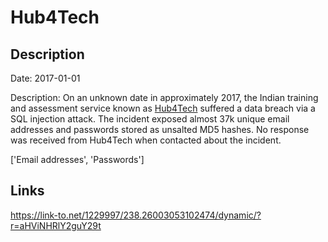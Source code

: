 # Hub4Tech

## Description

Date: 2017-01-01

Description:
On an unknown date in approximately 2017, the Indian training and assessment service known as <a href="https://www.forumcommunity.net/" target="_blank" rel="noopener">Hub4Tech</a> suffered a data breach via a SQL injection attack. The incident exposed almost 37k unique email addresses and passwords stored as unsalted MD5 hashes. No response was received from Hub4Tech when contacted about the incident.


['Email addresses', 'Passwords']

## Links

https://link-to.net/1229997/238.26003053102474/dynamic/?r=aHViNHRlY2guY29t